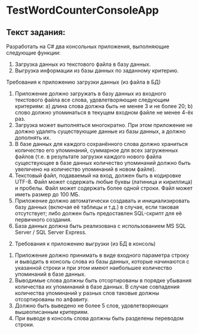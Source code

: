 # TestWordCounterConsoleApp

## Текст задания: 
Разработать на C# два консольных приложения, выполняющие следующие функции:
1. Загрузка данных из текстового файла в базу данных.
2. Выгрузка информации из базы данных по заданному критерию.  

Требования к приложению загрузки данных (из файла в БД)
  1) Приложение должно загружать в базу данных из входного текстового файла все слова,
удовлетворяющие следующим критериям:
    a) длина слова должна быть не менее 3 и не более 20;
    b) слово должно упоминаться в текущем входном файле не менее 4-ёх раз.
  2) Загрузка может выполняться многократно. При этом приложение не должно удалять
существующие данные из базы данных, а должно дополнять их.
  3) В базе данных для каждого сохранённого слова должно храниться количество его упоминаний,
суммарное для всех загруженных файлов (т.е. в результате загрузки каждого нового файла
существующее в базе данных количество упоминаний должно быть увеличено на количество
упоминаний в новом файле).
  4) Текстовый файл, подаваемый на вход, должен быть в кодировке UTF-8. Файл может содержать
любые буквы (латиница и кириллица) и пробелы. Файл может содержать более одной строки. Файл
может иметь размер до 100 МБ.
  5) Приложение должно автоматически создавать и инициализировать базу данных (включая её
таблицы и т.д.) в случае, если таковая отсутствует; либо должен быть предоставлен SQL-скрипт для
её первичного создания.
  6) База данных должна быть реализована с использованием MS SQL Server / SQL Server Express.
2. Требования к приложению выгрузки (из БД в консоль)
  1) Приложение должно принимать в виде входного параметра строку и выводить в консоль слова из
базы данных, которые начинаются с указанной строки и при этом имеют наибольшее количество
упоминаний в базе данных.
  2) Выводимые слова должны быть отсортированы в порядке убывания количества их упоминаний в
базе данных. В случае совпадения количества упоминаний у разных слов таковые должны
отсортированы по алфавиту.
  3) Должно быть выведено не более 5 слов, удовлетворяющих вышеописанным критериям.
  4) При выводе в консоль слова должны быть разделены переводом строки.
